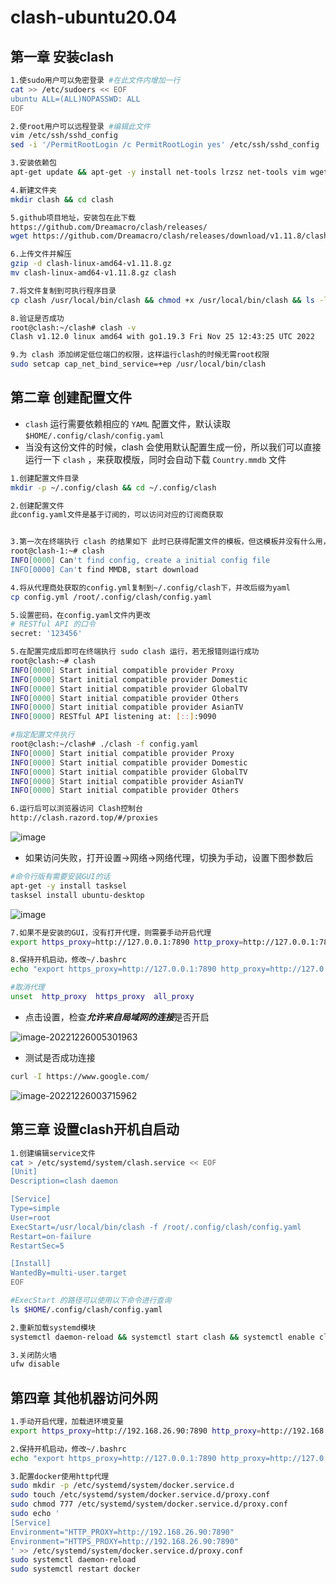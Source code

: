 # clash-ubuntu20.04


## 第一章 安装clash

```sh
1.使sudo用户可以免密登录 #在此文件内增加一行
cat >> /etc/sudoers << EOF
ubuntu ALL=(ALL)NOPASSWD: ALL
EOF

2.使root用户可以远程登录 #编辑此文件
vim /etc/ssh/sshd_config
sed -i '/PermitRootLogin /c PermitRootLogin yes' /etc/ssh/sshd_config

3.安装依赖包
apt-get update && apt-get -y install net-tools lrzsz net-tools vim wget 

4.新建文件夹
mkdir clash && cd clash

5.github项目地址，安装包在此下载
https://github.com/Dreamacro/clash/releases/
wget https://github.com/Dreamacro/clash/releases/download/v1.11.8/clash-linux-amd64-v1.11.8.gz

6.上传文件并解压
gzip -d clash-linux-amd64-v1.11.8.gz
mv clash-linux-amd64-v1.11.8.gz clash

7.将文件复制到可执行程序目录
cp clash /usr/local/bin/clash && chmod +x /usr/local/bin/clash && ls -l /usr/local/bin/clash

8.验证是否成功
root@clash:~/clash# clash -v
Clash v1.12.0 linux amd64 with go1.19.3 Fri Nov 25 12:43:25 UTC 2022

9.为 clash 添加绑定低位端口的权限，这样运行clash的时候无需root权限
sudo setcap cap_net_bind_service=+ep /usr/local/bin/clash
```



## 第二章 创建配置文件

- `clash` 运行需要依赖相应的 `YAML` 配置文件，默认读取 `$HOME/.config/clash/config.yaml`
- 当没有这份文件的时候，clash 会使用默认配置生成一份，所以我们可以直接运行一下 `clash` ，来获取模版，同时会自动下载 `Country.mmdb` 文件

```sh
1.创建配置文件目录
mkdir -p ~/.config/clash && cd ~/.config/clash

2.创建配置文件
此config.yaml文件是基于订阅的，可以访问对应的订阅商获取


3.第一次在终端执行 clash 的结果如下 此时已获得配置文件的模板，但这模板并没有什么用，yaml 文件的内容往往需要代理方提供，这就需要去购买 VPN
root@clash-1:~# clash
INFO[0000] Can't find config, create a initial config file 
INFO[0000] Can't find MMDB, start download

4.将从代理商处获取的config.yml复制到~/.config/clash下，并改后缀为yaml
cp config.yml /root/.config/clash/config.yaml

5.设置密码，在config.yaml文件内更改
# RESTful API 的口令
secret: '123456'

5.在配置完成后即可在终端执行 sudo clash 运行，若无报错则运行成功
root@clash:~# clash
INFO[0000] Start initial compatible provider Proxy      
INFO[0000] Start initial compatible provider Domestic   
INFO[0000] Start initial compatible provider GlobalTV   
INFO[0000] Start initial compatible provider Others     
INFO[0000] Start initial compatible provider AsianTV    
INFO[0000] RESTful API listening at: [::]:9090          

#指定配置文件执行
root@clash:~/clash# ./clash -f config.yaml
INFO[0000] Start initial compatible provider Proxy      
INFO[0000] Start initial compatible provider Domestic   
INFO[0000] Start initial compatible provider GlobalTV   
INFO[0000] Start initial compatible provider AsianTV    
INFO[0000] Start initial compatible provider Others

6.运行后可以浏览器访问 Clash控制台
http://clash.razord.top/#/proxies
```

![image](https://user-images.githubusercontent.com/73376764/209537529-fe2f8d23-d0bf-460e-9023-e3c881e3d0af.png)


- 如果访问失败，打开设置->网络->网络代理，切换为手动，设置下图参数后

```sh
#命令行版有需要安装GUI的话
apt-get -y install tasksel
tasksel install ubuntu-desktop
```

![image](https://user-images.githubusercontent.com/73376764/209537575-b0ea0539-be6b-45ce-9400-2128b7cf809a.png)

```sh
7.如果不是安装的GUI，没有打开代理，则需要手动开启代理
export https_proxy=http://127.0.0.1:7890 http_proxy=http://127.0.0.1:7890 all_proxy=socks5://127.0.0.1:7891

8.保持开机启动，修改~/.bashrc
echo "export https_proxy=http://127.0.0.1:7890 http_proxy=http://127.0.0.1:7890 all_proxy=socks5://127.0.0.1:7891" >> ~/.bashrc

#取消代理
unset  http_proxy  https_proxy  all_proxy
```

- 点击设置，检查***允许来自局域网的连接***是否开启

![image-20221226005301963](C:\Users\jaynone\AppData\Roaming\Typora\typora-user-images\image-20221226005301963.png)

- 测试是否成功连接

```sh
curl -I https://www.google.com/
```

![image-20221226003715962](C:\Users\jaynone\AppData\Roaming\Typora\typora-user-images\image-20221226003715962.png)



## 第三章 设置clash开机自启动

```sh
1.创建编辑service文件
cat > /etc/systemd/system/clash.service << EOF
[Unit]
Description=clash daemon

[Service]
Type=simple
User=root
ExecStart=/usr/local/bin/clash -f /root/.config/clash/config.yaml
Restart=on-failure
RestartSec=5

[Install]
WantedBy=multi-user.target
EOF

#ExecStart 的路径可以使用以下命令进行查询
ls $HOME/.config/clash/config.yaml

2.重新加载systemd模块
systemctl daemon-reload && systemctl start clash && systemctl enable clash --now && systemctl status clash

3.关闭防火墙
ufw disable
```



## 第四章 其他机器访问外网

```sh
1.手动开启代理，加载进环境变量
export https_proxy=http://192.168.26.90:7890 http_proxy=http://192.168.26.90:7890 all_proxy=socks5://192.168.26.90:7891

2.保持开机启动，修改~/.bashrc
echo "export https_proxy=http://127.0.0.1:7890 http_proxy=http://127.0.0.1:7890 all_proxy=socks5://127.0.0.1:7891" >> ~/.bashrc

3.配置docker使用http代理
sudo mkdir -p /etc/systemd/system/docker.service.d 
sudo touch /etc/systemd/system/docker.service.d/proxy.conf
sudo chmod 777 /etc/systemd/system/docker.service.d/proxy.conf
sudo echo '
[Service]
Environment="HTTP_PROXY=http://192.168.26.90:7890"
Environment="HTTPS_PROXY=http://192.168.26.90:7890"
' >> /etc/systemd/system/docker.service.d/proxy.conf
sudo systemctl daemon-reload
sudo systemctl restart docker
```

